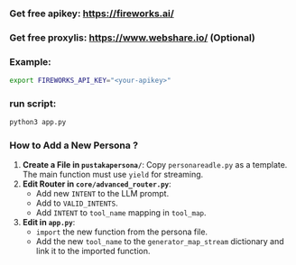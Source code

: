 ### Get free apikey: https://fireworks.ai/
### Get free proxylis: https://www.webshare.io/ (Optional)

### Example: 
```bash
export FIREWORKS_API_KEY="<your-apikey>"
```
### run script:
```python
python3 app.py
```

### How to Add a New Persona ?
1. **Create a File in `pustakapersona/`**: Copy `personareadle.py` as a template. The main function must use `yield` for streaming.
2. **Edit Router in `core/advanced_router.py`**:
   * Add new `INTENT` to the LLM prompt.
   * Add to `VALID_INTENTS`.
   * Add `INTENT` to `tool_name` mapping in `tool_map`.
3. **Edit in `app.py`**:
   * `import` the new function from the persona file.
   * Add the new `tool_name` to the `generator_map_stream` dictionary and link it to the imported function.
